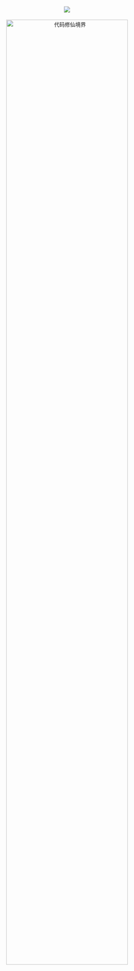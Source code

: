 <!-- 打字动效 -->
<h1 align="center">
  <a>
    <img src="https://readme-typing-svg.herokuapp.com/?lines=console.log(一名小菜鸡的主页)&center=true&size=26&color=302755">
  </a>
</h1>

<p align="center">
  <img width="80%" src="https://github-immortality.vercel.app/api?username=sky22333" alt="代码修仙境界">
</p>
